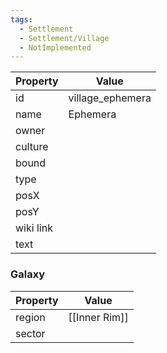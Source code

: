 ```yaml
---
tags:
  - Settlement
  - Settlement/Village
  - NotImplemented
---
```


| Property  | Value            |
| --------- | ---------------- |
| id        | village_ephemera |
| name      | Ephemera         |
| owner     |                  |
| culture   |                  |
| bound     |                  |
| type      |                  |
| posX      |                  |
| posY      |                  |
| wiki link |                  |
| text      |                  |

### Galaxy
| Property | Value         |
| -------- | ------------- |
| region   | [[Inner Rim]] |
| sector   |               |
